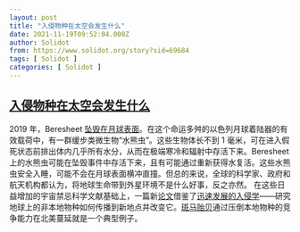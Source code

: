 ```yaml
---
layout: post
title: "入侵物种在太空会发生什么"
date: 2021-11-19T09:52:04.000Z
author: Solidot
from: https://www.solidot.org/story?sid=69684
tags: [ Solidot ]
categories: [ Solidot ]
---
```

<!--1637315524000-->
[入侵物种在太空会发生什么](https://www.solidot.org/story?sid=69684)
------

<div>
2019 年，Beresheet <a href="https://www.solidot.org/story?sid=61642">坠毁在月球表面</a>。在这个命运多舛的以色列月球着陆器的有效载荷中，有一群缓步类微生物“水熊虫”。这些生物体长不到 1 毫米，可在进入假死状态前排出体内几乎所有水分，从而在极端寒冷和辐射中存活下来。Beresheet 上的水熊虫可能在坠毁事件中存活下来，且有可能通过重新获得水复活。这些水熊虫安全入睡，可能不会在月球表面横冲直撞。但总的来说，全球的科学家、政府和航天机构都认为，将地球生命带到外星环境不是什么好事，反之亦然。 在这些日益增加的宇宙禁忌科学文献基础上，一篇新<a href="https://academic.oup.com/bioscience/article-lookup/doi/10.1093/biosci/biab115" target="_blank">论文</a>借鉴了<a href="https://arstechnica.com/science/2021/11/we-know-what-invasive-species-can-do-on-earth-what-about-in-space/" target="_blank">迅速发展的入侵学</a>——研究地球上的非本地物种如何传播到新地点并改变它。<a href="https://www.usgs.gov/faqs/what-are-zebra-mussels-and-why-should-we-care-about-them" target="_blank">斑马贻贝</a>通过压倒本地物种的竞争能力在北美蔓延就是一个典型例子。
</div>
